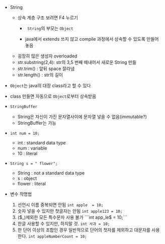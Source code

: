 * String
    * 상속 계층 구조 보려면 F4 누르기
      * ` String`의 부모는 `Object`
        
      * java에서 extends 쓰지 않고 compile 과정에서 상속할 수 있도록 만들어 놓음
    * 굉장히 많은 생성자 overloaded
    * str.substring(2,4): str의 3,5 번째 떼내어서 새로운 String 만듦
    * str.trim() : 앞뒤 space 잘라냄
    * str.length() : str의 길이

* `Object`는 java의 대장 class라고 할 수 있다
* class 만들면 자동으로 `Object`로부터 상속받음


* `StringBuffer`
  * String은 자신이 가진 문자열사이에 문자열 넣을 수 없음(immutable?)
  * StringBuffer는 가능


* ```int num = 10;```
  * int : standard data type
  * num : variable
  * 10 : literal

* ```String s = " flower";```
    * String :  not a standard data type
    * s : object
    * flower : literal
    

*  변수 작명법
   1. 선언시 이름 중복되면 안됨
    ```int apple  = 10;```
   2. 숫자 넣을 수 있지만 첫글자는 안됨
    ```int apple123 = 10;``` 
   3. ($_)제외한 모든 특수문자 사용 불가
      ```int app_le$ = 10;``` 
   4. 한글 사용할 수 있지만, 하지말 것.
      ```int 사과 = 10;``` 
   5. 한 단어 이상의 조합인 경우 일반적으로 단어의 첫자를 제외하고 대문자를 사용한다.
      ```int appleNumberCount = 10;```
      